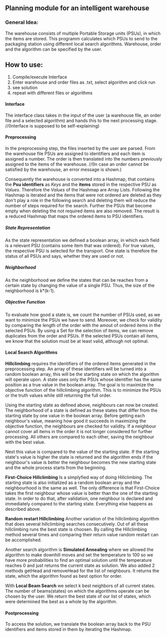 ## Planning module for an intelligent warehouse

### General Idea:
The warehouse consists of multiple Portable Storage units (PSUs), in which the items are stored.
This programm calculates which PSUs to send to the packaging station using different local search algorithms.
Warehouse, order and the algorithm can be specified by the user. 

## How to use:
1. Compile/execute Interface 
2. Enter warehouse and order files as .txt, select algorithm and click run
3. see solution
4. repeat with different files or algorithms

#### Interface
The interface class takes in the input of the user (a warehouse file, an order file and a selected algorithm) and hands this to the next processing stage.
//(Interface is supposed to be self-explaining)

#### Preprocessing
In the preprocessing step, the files inserted by the user are parsed. 
From the warehouse file PSUs are assigned to identifiers and each item is assigned a number. 
The order is then translated into the numbers previously assigned to the items of the warehouse. //(In case an order cannot be satisfied by the warehouse, an error message is shown.)

Consequently the warehouse is converted into a Hashmap, that contains the **Psu identifiers** as *Keys* and the **items** stored in the respective PSU as *Values*. Therefore the *Values* of the Hashmap are Array Lists. 
Following the Hashmap is iterated and the items that were not ordered are deleted as they don't play a role in the following search and deleting them will reduce the number of steps required for the search.
Further the PSUs that become empty when deleting the not required items are also removed.
The result is a reduced Hashmap that maps the ordered items to PSU identifiers.

##### State Representation
As the state representation we defined a boolean array, in which each field is a relevant PSU (contains some item that was ordered). For true values, the respective PSU is selected for the transport. 
One state is therefore the status of all PSUs and says, whether they are used or not.

##### Neighborhood
As the neighborhood we define the states that can be reaches from a certain state by changing the value of a single PSU. Thus, the size of the neighborhood is k*(k-1).

##### Objective Function
To evaluate how good a state is, we count the number of PSUs used, as we want to minimize the PSUs we have to send. 
Moreover, we check for validity by comparing the length of the order with the amout of ordered items in the selected PSUs. By using a Set for the selection of items, we can remove duplicates from the order and PSUs. If the selected PSUs contain all items, we know that the solution must be at least valid, although not optimal.

#### Local Search Algorithms
 
**Hillclimbing** requires the identifiers of the ordered items generated in the preprocessing step. An array of these identifiers will be turned into a random boolean array, this will be the starting state on which the algorithm will operate upon. A state uses only the PSUs whose identifier has the same position as a true value in the boolean array. The goal is to maximize the objective function of the hillclimbing algorithm. This is to minimize the PSUs or the truth values while still returning the full order. 

Using the starting state as defined above, neighbours can now be created. The neighborhood of a state is defined as these states that differ from the starting state by one value in the boolean array. Before getting each neighbour's value, meaning how good it succeeds in maximizing the objective function, the neighbours are checked for validity. If a neighbour cannot cover all items in the order it is not longer considered for further processing. All others are compared to each other, saving the neighbour with the best value.

Next this value is compared to the value of the starting state. If the starting state's value is higher the state is returned and the algorithm ends if the neighbour's value is better the neighbour becomes the new starting state and the whole process starts from the beginning. 

**First-Choice Hillclimbing**
Is a simplyfied way of doing Hillclimbing. The starting state is also initialized as a random boolean array and the neighbourhood is the same as well. The only difference is that First-Choice takes the first neighbour whose value is better than the one of the starting state. In order to do that, after validation, one neighbour is declared and immediately compared to the starting state. Everything else happens as described above. 

**Random restart Hillclimbing** 
Another variation of the hillclimbing algorithm that does several hillclimbing searches consecutively. Out of all these hillclimbing runs the best state is choosen. By calling the Hillclimbing method several times and comparing their return value random restart can be accomplished. 


Another search algorithm is **Simulated Annealing** where we allowed the algorithm to make downhill moves and set the temperature to 100 so we have more probabilities to find an optimal solution until the temperature reaches 0 and just returns the current state as solution. We also added 2 methods getHead and removeHead for the list of neighbours. It returns the state, which the algorithm found as best option for order.


With **Local Beam Search** we select k best neighbors of all current states. The number of beams(states) on which the algorithms operate can be chosen by the user. We return the best state of our list of states, which were determined the best as a whole by the algorithm.



#### Postprocessing
To access the solution, we translate the boolean array back to the PSU identifiers and items stored in them by iterating the Hashmap.


